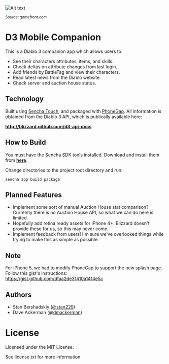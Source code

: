 ![Alt text](http://cdn2.gamefront.com/wp-content/uploads/2011/10/diablo3z.jpg?cda6c1)

<sub>*Source: gamefront.com*</sub>

# D3 Mobile Companion
This is a Diablo 3 companion app which allows users to:
- See their characters attributes, items, and skills.
- Check deltas on attribute changes from last login.
- Add friends by BattleTag and view their characters.
- Read latest news from the Diablo website.
- Check server and auction house status.

## Technology
Built using [Sencha Touch](http://sencha.com/touch), and packaged with [PhoneGap](http://phonegap.com).
All information is obtained from the Diablo 3 API, which is publically available here:

**http://blizzard.github.com/d3-api-docs**

## How to Build
You must have the Sencha SDK tools installed. Download and install them from [**here**](http://www.sencha.com/products/sdk-tools).

Change directories to the project root directory and run:

`sencha app build package`

## Planned Features
* Implement some sort of manual Auction House stat comparison? Currently there is no Auction House API, so what we can do here is limited.
* Hopefully add retina ready assets for iPhone 4+. Blizzard doesn't provide these for us, so this may never come.
* Implement feedback from users! I'm sure we've overlooked things while trying to make this as simple as possible.

## Note
For iPhone 5, we had to modify PhoneGap to support the new splash page.
Follow this gist's instructions:
https://gist.github.com/dfaa2de31410a1414e5c

## Authors
- Stan Bershadskiy ([@stan229](http://twitter.com/stan229))
- Dave Ackerman ([@dmackerman](http://twitter.com/dmackerman))

# License
Licensed under the MIT License.

See license.txt for more information
